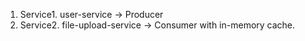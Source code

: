 1. Service1. user-service          ->     Producer
2. Service2. file-upload-service   ->     Consumer with in-memory cache.
